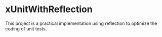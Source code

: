 # xUnitWithReflection
This project is a practical implementation using reflection to optimize the coding of unit tests.
